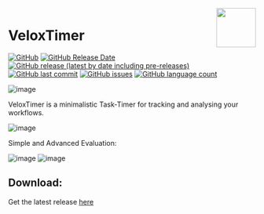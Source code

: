 <img align="right" width="80" height="80" data-rmimg src="https://endev.at/content/projects/VeloxTimer/VeloxTimer_Logo_128.png">

# VeloxTimer

[![GitHub](https://img.shields.io/github/license/TobiHatti/VeloxTimer)](https://opensource.org/licenses/GPL-3.0)
[![GitHub Release Date](https://img.shields.io/github/release-date/TobiHatti/VeloxTimer)](https://github.com/TobiHatti/VeloxTimer/releases)
[![GitHub release (latest by date including pre-releases)](https://img.shields.io/github/v/release/TobiHatti/VeloxTimer?include_prereleases)](https://github.com/TobiHatti/VeloxTimer/releases)
[![GitHub last commit](https://img.shields.io/github/last-commit/TobiHatti/VeloxTimer)](https://github.com/TobiHatti/VeloxTimer/commits/master)
[![GitHub issues](https://img.shields.io/github/issues-raw/TobiHatti/VeloxTimer)](https://github.com/TobiHatti/VeloxTimer/issues)
[![GitHub language count](https://img.shields.io/github/languages/count/TobiHatti/VeloxTimer)](https://github.com/TobiHatti/VeloxTimer)

![image](https://endev.at/content/projects/VeloxTimer/VeloxTimer_Banner_300.png)

VeloxTimer is a minimalistic Task-Timer for tracking and analysing your workflows.

![image](https://endev.at/content/projects/VeloxTimer/projectImages/VeloxSample.jpg)

Simple and Advanced Evaluation:

![image](https://endev.at/content/projects/VeloxTimer/projectImages/VeloxSampleSimpleEval.jpg)
![image](https://endev.at/content/projects/VeloxTimer/projectImages/VeloxSampleFullEval.jpg)

## Download:
Get the latest release [here](https://github.com/TobiHatti/VeloxTimer/releases)
